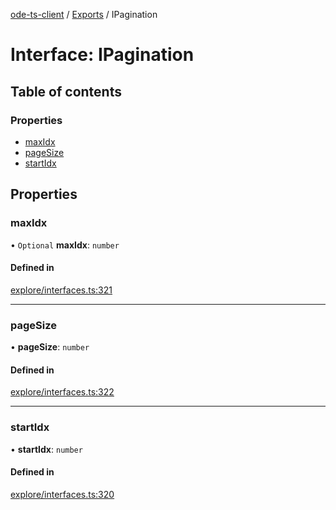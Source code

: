 [ode-ts-client](../README.md) / [Exports](../modules.md) / IPagination

# Interface: IPagination

## Table of contents

### Properties

- [maxIdx](ipagination.md#maxidx)
- [pageSize](ipagination.md#pagesize)
- [startIdx](ipagination.md#startidx)

## Properties

### maxIdx

• `Optional` **maxIdx**: `number`

#### Defined in

[explore/interfaces.ts:321](https://github.com/opendigitaleducation/infrontexplore/blob/9b53f59/src/ts/explore/interfaces.ts#L321)

___

### pageSize

• **pageSize**: `number`

#### Defined in

[explore/interfaces.ts:322](https://github.com/opendigitaleducation/infrontexplore/blob/9b53f59/src/ts/explore/interfaces.ts#L322)

___

### startIdx

• **startIdx**: `number`

#### Defined in

[explore/interfaces.ts:320](https://github.com/opendigitaleducation/infrontexplore/blob/9b53f59/src/ts/explore/interfaces.ts#L320)
